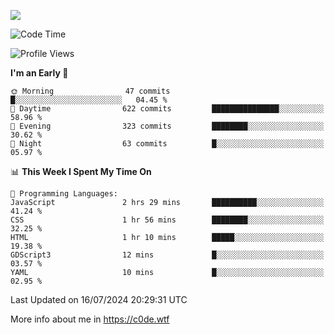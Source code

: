 <a href="https://wakatime.com"><img src="https://wakatime.com/share/@c0dezin/b7f18a7c-ab3a-40b8-8bc7-b1b7bf71f1d6.svg" /></a>

<!--START_SECTION:waka-->
![Code Time](http://img.shields.io/badge/Code%20Time-72%20hrs%207%20mins-blue)

![Profile Views](http://img.shields.io/badge/Profile%20Views-0-blue)

**I'm an Early 🐤** 

```text
🌞 Morning                47 commits          █░░░░░░░░░░░░░░░░░░░░░░░░   04.45 % 
🌆 Daytime                622 commits         ███████████████░░░░░░░░░░   58.96 % 
🌃 Evening                323 commits         ████████░░░░░░░░░░░░░░░░░   30.62 % 
🌙 Night                  63 commits          █░░░░░░░░░░░░░░░░░░░░░░░░   05.97 % 
```


📊 **This Week I Spent My Time On** 

```text
💬 Programming Languages: 
JavaScript               2 hrs 29 mins       ██████████░░░░░░░░░░░░░░░   41.24 % 
CSS                      1 hr 56 mins        ████████░░░░░░░░░░░░░░░░░   32.25 % 
HTML                     1 hr 10 mins        █████░░░░░░░░░░░░░░░░░░░░   19.38 % 
GDScript3                12 mins             █░░░░░░░░░░░░░░░░░░░░░░░░   03.57 % 
YAML                     10 mins             █░░░░░░░░░░░░░░░░░░░░░░░░   02.95 % 
```


 Last Updated on 16/07/2024 20:29:31 UTC
<!--END_SECTION:waka-->

More info about me in https://c0de.wtf
